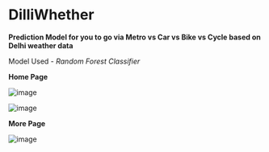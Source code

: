 # DilliWhether
**Prediction Model for you to go via Metro vs Car vs Bike vs Cycle based on Delhi weather data**

Model Used - *Random Forest Classifier*

**Home Page**

![image](https://user-images.githubusercontent.com/78898449/191602192-31c392aa-e1cc-42f7-b963-32b556cd2de0.png)

![image](https://user-images.githubusercontent.com/78898449/191602500-fa15e78d-7577-4a1c-97d4-85ccb58922c5.png)


**More Page**

![image](https://user-images.githubusercontent.com/78898449/191602408-215194f3-c1a8-4622-b77d-e4e7d560cbde.png)





